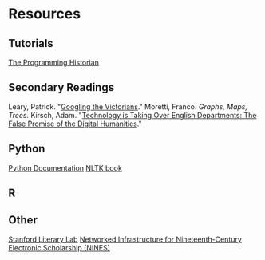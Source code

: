 # Resources

## Tutorials
[The Programming Historian](http://programminghistorian.org/)

## Secondary Readings

Leary, Patrick. "[Googling the Victorians](http://www.victorianresearch.org/googling.pdf)."
Moretti, Franco. *Graphs, Maps, Trees.*
Kirsch, Adam. "[Technology is Taking Over English Departments: The False Promise of the Digital Humanities](https://newrepublic.com/article/117428/limits-digital-humanities-adam-kirsch)."
## Python
[Python Documentation](https://www.python.org/doc/)
[NLTK book](http://www.nltk.org/book/)

## R

## Other
[Stanford Literary Lab](http://litlab.stanford.edu/)
[Networked Infrastructure for Nineteenth-Century Electronic Scholarship (NINES)](https://www.nines.org)